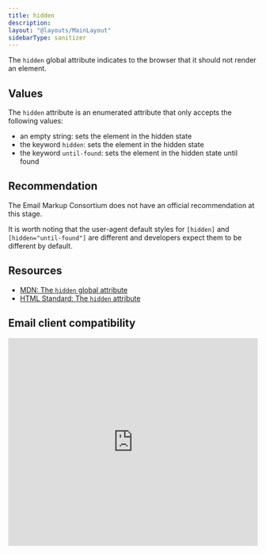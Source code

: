```yaml
---
title: hidden
description:
layout: "@layouts/MainLayout"
sidebarType: sanitizer
---
```


The `hidden` global attribute indicates to the browser that it should not render an element.

## Values

The `hidden` attribute is an enumerated attribute that only accepts the following values:

- an empty string: sets the element in the hidden state
- the keyword `hidden`: sets the element in the hidden state
- the keyword `until-found`: sets the element in the hidden state until found

## Recommendation

The Email Markup Consortium does not have an official recommendation at this stage.

It is worth noting that the user-agent default styles for `[hidden]` and `[hidden="until-found"]` are different and developers expect them to be different by default.

## Resources

- [MDN: The `hidden` global attribute](https://developer.mozilla.org/en-US/docs/Web/HTML/Global_attributes/hidden)
- [HTML Standard: The `hidden` attribute](https://html.spec.whatwg.org/multipage/interaction.html#the-hidden-attribute)

## Email client compatibility

<iframe title="Can I email… hidden attribute" src="https://embed.caniemail.com/html-hidden/" width="640" height="420" style="width:100%; max-width:40rem; height:26.25rem; border:none;" loading="lazy"></iframe>